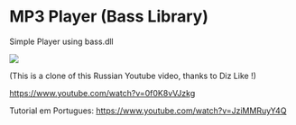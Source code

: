# MP3 Player (Bass Library)

Simple Player using bass.dll

![](https://i.imgur.com/GHUYUcL.jpg)

(This is a clone of this Russian Youtube video, thanks to Diz Like !)

https://www.youtube.com/watch?v=0f0K8vVJzkg

Tutorial em Portugues: https://www.youtube.com/watch?v=JziMMRuyY4Q
